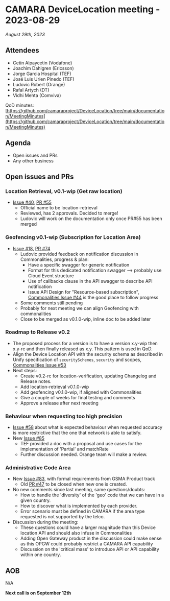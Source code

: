 # CAMARA DeviceLocation meeting - 2023-08-29

*August 29th, 2023*

## Attendees

* Cetin Alpaycetin (Vodafone)
* Joachim Dahlgren (Ericsson)
* Jorge Garcia Hospital (TEF)
* José Luis Urien Pinedo (TEF)
* Ludovic Robert (Orange)
* Rafal Artych (DT)
* Vidhi Mehta (Comviva)


QoD minutes: [https://github.com/camaraproject/DeviceLocation/tree/main/documentation/MeetingMinutes](https://github.com/camaraproject/DeviceLocation/tree/main/documentation/MeetingMinutes)

## Agenda

* Open issues and PRs
* Any other business

## Open issues and PRs


### Location Retrieval, v0.1-wip (Get raw location)

* [Issue #40](https://github.com/camaraproject/DeviceLocation/issues/40), [PR #55](https://github.com/camaraproject/DeviceLocation/pull/55)
  - Official name to be location-retrieval
  - Reviewed, has 2 approvals. Decided to merge!
  - Ludovic will work on the documentation only once PR#55 has been merged


### Geofencing v0.1-wip (Subscription for Location Area) 

* [Issue #18](https://github.com/camaraproject/DeviceLocation/issues/18), [PR #74](https://github.com/camaraproject/DeviceLocation/pull/74)
  - Ludovic provided feedback on notification discussion in Commonalities, progress & plan:
    - Have a specific swagger for generic notification
    -	Format for this dedicated notification swagger --> probably use Cloud Event structure
    - Use of callbacks clause in the API swagger to describe API notification
    - Issue API Design for "Resource-based subscription", [Commonalities Issue #44](https://github.com/camaraproject/Commonalities/issues/44) is the good place to follow progress
  - Some comments still pending
  - Probably for next meeting we can align Geofencing with commonalities 
  - Close to be merged as v0.1.0-wip, inline doc to be added later 


### Roadmap to Release v0.2

* The proposed process for a version is to have a version x.y-wip then x.y-rc and then finally released as x.y. This pattern is used in QoD.
* Align the Device Location API with the security schema as described in Unify specification of `securitySchemes`, `security` and scopes, [Commonalities Issue #53](https://github.com/camaraproject/Commonalities/issues/53)
* Next steps:
  - Create v0.2-rc for location-verification, updating Changelog and Release notes.
  - Add location-retrieval v0.1.0-wip 
  - Add geofencing v0.1.0-wip, if aligned with Commonalities   
  - Give a couple of weeks for final testing and comments
  - Approve a release after next meeting


### Behaviour when requesting too high precision

* [Issue #58](https://github.com/camaraproject/DeviceLocation/issues/58) about what is expected behaviour when requested accuracy is more restrictive that the one that network is able to satisfy. 
* New [Issue #85](https://github.com/camaraproject/DeviceLocation/issues/85)
  - TEF provided a doc with a proposal and use cases for the implementation of 'Partial' and matchRate
  - Further discussion needed. Orange team will make a review.

### Administrative Code Area

* New [Issue #83](https://github.com/camaraproject/DeviceLocation/issues/83), with formal requirements from GSMA Product track
  - Old [PR #47](https://github.com/camaraproject/DeviceLocation/pull/47) to be closed when new one is created.
* No new comments since last meeting, same questions/doubts:
  - How to handle the 'diversity' of the 'geo' code that we can have in a given country.
  - How to discover what is implemented by each provider.
  - Error scenario must be defined in CAMARA if the area type requested is not supported by the telco.
* Discussion during the meeting:
  - These questions could have a larger magnitude than this Device location API and should also infuse in Commonalities
  - Adding Open Gateway product in the discussion could make sense as this OPGW could probably restrict a CAMARA API capability
  - Discussion on the 'critical mass' to introduce API or API capability within one country.



## AOB
N/A 

<p>

**Next call is on September 12th**
